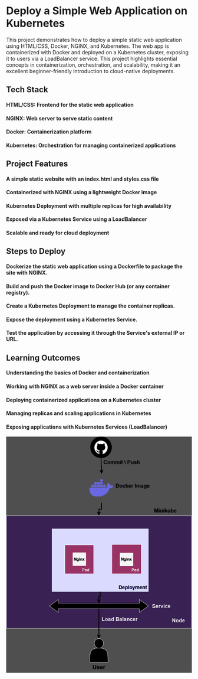 # Deploy a Simple Web Application on Kubernetes
This project demonstrates how to deploy a simple static web application using HTML/CSS, Docker, NGINX, and Kubernetes. The web app is containerized with Docker and deployed on a Kubernetes cluster, exposing it to users via a LoadBalancer service. This project highlights essential concepts in containerization, orchestration, and scalability, making it an excellent beginner-friendly introduction to cloud-native deployments.

## Tech Stack
#### HTML/CSS: Frontend for the static web application
#### NGINX: Web server to serve static content
#### Docker: Containerization platform
#### Kubernetes: Orchestration for managing containerized applications

## Project Features
#### A simple static website with an index.html and styles.css file
#### Containerized with NGINX using a lightweight Docker image
#### Kubernetes Deployment with multiple replicas for high availability
#### Exposed via a Kubernetes Service using a LoadBalancer
#### Scalable and ready for cloud deployment

## Steps to Deploy
#### Dockerize the static web application using a Dockerfile to package the site with NGINX.
#### Build and push the Docker image to Docker Hub (or any container registry).
#### Create a Kubernetes Deployment to manage the container replicas.
#### Expose the deployment using a Kubernetes Service.
#### Test the application by accessing it through the Service's external IP or URL.

## Learning Outcomes
#### Understanding the basics of Docker and containerization
#### Working with NGINX as a web server inside a Docker container
#### Deploying containerized applications on a Kubernetes cluster
#### Managing replicas and scaling applications in Kubernetes
#### Exposing applications with Kubernetes Services (LoadBalancer)

![Kubernetes Architecture Diagram](https://github.com/SrilekhaS20/static-website/blob/main/images/Kubernetes_diagram.drawio.png)
